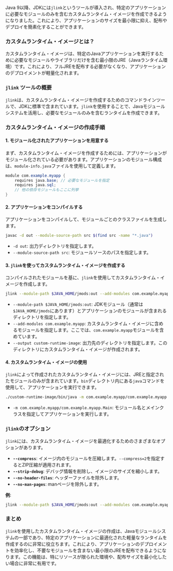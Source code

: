 Java 9以降、JDKには`jlink`というツールが導入され、特定のアプリケーションに必要なモジュールのみを含むカスタムランタイム・イメージを作成できるようになりました。これにより、アプリケーションのサイズを最小限に抑え、配布やデプロイを簡素化することができます。

### カスタムランタイム・イメージとは？

カスタムランタイム・イメージは、特定のJavaアプリケーションを実行するために必要なモジュールやライブラリだけを含む最小限のJRE（Javaランタイム環境）です。これにより、フルJREを配布する必要がなくなり、アプリケーションのデプロイメントが軽量化されます。

### `jlink` ツールの概要

`jlink`は、カスタムランタイム・イメージを作成するためのコマンドラインツールで、JDKに標準で含まれています。`jlink`を使用することで、Javaモジュールシステムを活用し、必要なモジュールのみを含むランタイムを作成できます。

### カスタムランタイム・イメージの作成手順

#### 1. モジュール化されたアプリケーションを用意する

まず、カスタムランタイム・イメージを作成するためには、アプリケーションがモジュール化されている必要があります。アプリケーションのモジュール構成は、`module-info.java`ファイルを使用して定義します。

```java
module com.example.myapp {
    requires java.base; // 必要なモジュールを指定
    requires java.sql;
    // 他の依存モジュールもここに列挙
}
```

#### 2. アプリケーションをコンパイルする

アプリケーションをコンパイルして、モジュールごとのクラスファイルを生成します。

```bash
javac -d out --module-source-path src $(find src -name "*.java")
```

- `-d out`: 出力ディレクトリを指定します。
- `--module-source-path src`: モジュールソースのパスを指定します。

#### 3. `jlink`を使ってカスタムランタイム・イメージを作成する

コンパイルされたモジュールを基に、`jlink`を使用してカスタムランタイム・イメージを作成します。

```bash
jlink --module-path $JAVA_HOME/jmods:out --add-modules com.example.myapp --output custom-runtime-image
```

- `--module-path $JAVA_HOME/jmods:out`: JDKモジュール（通常は`$JAVA_HOME/jmods`にあります）とアプリケーションのモジュールが含まれるディレクトリを指定します。
- `--add-modules com.example.myapp`: カスタムランタイム・イメージに含めるモジュールを指定します。ここでは、`com.example.myapp`モジュールを含めています。
- `--output custom-runtime-image`: 出力先のディレクトリを指定します。このディレクトリにカスタムランタイム・イメージが作成されます。

#### 4. カスタムランタイム・イメージの使用

`jlink`によって作成されたカスタムランタイム・イメージには、JREと指定されたモジュールのみが含まれています。`bin`ディレクトリ内にある`java`コマンドを使用して、アプリケーションを実行できます。

```bash
./custom-runtime-image/bin/java -m com.example.myapp/com.example.myapp.Main
```

- `-m com.example.myapp/com.example.myapp.Main`: モジュール名とメインクラスを指定してアプリケーションを実行します。

### `jlink`のオプション

`jlink`には、カスタムランタイム・イメージを最適化するためのさまざまなオプションがあります。

- **`--compress`**: イメージ内のモジュールを圧縮します。`--compress=2`を指定するとZIP圧縮が適用されます。
- **`--strip-debug`**: デバッグ情報を削除し、イメージのサイズを縮小します。
- **`--no-header-files`**: ヘッダーファイルを除外します。
- **`--no-man-pages`**: manページを除外します。

**例**:

```bash
jlink --module-path $JAVA_HOME/jmods:out --add-modules com.example.myapp --output custom-runtime-image --compress=2 --strip-debug --no-header-files --no-man-pages
```

### まとめ

`jlink`を使用したカスタムランタイム・イメージの作成は、Javaモジュールシステムの一部であり、特定のアプリケーションに最適化された軽量なランタイムを作成するのに非常に役立ちます。これにより、アプリケーションのデプロイメントを効率化し、不要なモジュールを含まない最小限のJREを配布できるようになります。この機能は、特にリソースが限られた環境や、配布サイズを最小化したい場合に非常に有用です。
